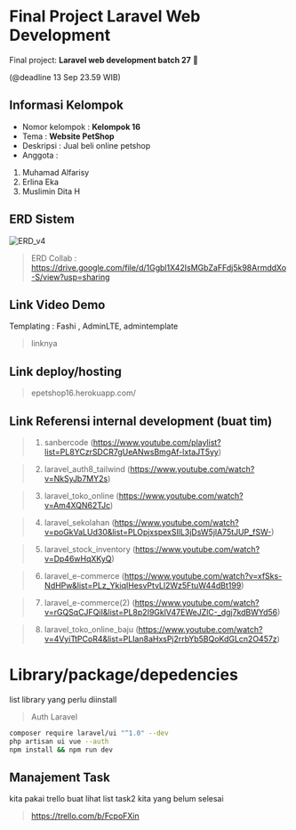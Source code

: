 # Final Project Laravel Web Development
Final project: **Laravel web development batch 27** :wave:

(@deadline 13 Sep 23.59 WIB)

## Informasi Kelompok
* Nomor kelompok : **Kelompok 16**
* Tema : **Website PetShop**
* Deskripsi : Jual beli online petshop
* Anggota :
1. Muhamad Alfarisy
2. Erlina Eka
3. Muslimin Dita H

## ERD Sistem
![ERD_v4](https://user-images.githubusercontent.com/23287190/133118745-585dbc12-3c76-4771-8d18-6651423e0287.png)

> ERD Collab : https://drive.google.com/file/d/1Ggbl1X42IsMGbZaFFdj5k98ArmddXo-S/view?usp=sharing

## Link Video Demo 
Templating : Fashi , AdminLTE, admintemplate
> linknya

## Link deploy/hosting
> epetshop16.herokuapp.com/


## Link Referensi internal development (buat tim)
> 1. sanbercode (https://www.youtube.com/playlist?list=PL8YCzrSDCR7gUeANwsBmgAf-lxtaJT5yy)

> 2. laravel_auth8_tailwind (https://www.youtube.com/watch?v=NkSyJb7MY2s)

> 3. laravel_toko_online (https://www.youtube.com/watch?v=Am4XQN62TJc)

> 4. laravel_sekolahan (https://www.youtube.com/watch?v=poGkVaLUd30&list=PLOpjxspexSIlL3jDsW5jlA75tJUP_fSW-)

> 5. laravel_stock_inventory (https://www.youtube.com/watch?v=Dp46wHqXKyQ)

> 6. laravel_e-commerce (https://www.youtube.com/watch?v=xfSks-NdHPw&list=PLz_YkiqIHesvPtvLl2Wz5FtuW44dBt199)

> 7. laravel_e-commerce(2) (https://www.youtube.com/watch?v=rGQSqCJFQiI&list=PL8p2I9GklV47EWeJZlC-_dgj7kdBWYd56)

> 8. laravel_toko_online_baju (https://www.youtube.com/watch?v=4VyiTtPCoR4&list=PLIan8aHxsPj2rrbYb5BQoKdGLcn2O457z)

# Library/package/depedencies
list library yang perlu diinstall

> Auth Laravel
```bash
composer require laravel/ui "^1.0" --dev
php artisan ui vue --auth
npm install && npm run dev
```


## Manajement Task
kita pakai trello buat lihat list task2 kita yang belum selesai

> https://trello.com/b/FcpoFXin
